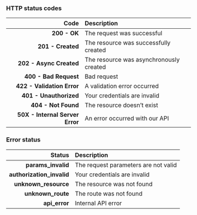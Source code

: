 ### HTTP status codes

| Code | Description |
| ---: | :---------- |
| **200 - OK** | The request was successful |
| **201 - Created** | The resource was successfully created |
| **202 - Async Created** | The resource was asynchronously created|
| **400 - Bad Request** | Bad request |
| **422 - Validation Error** | A validation error occurred |
| **401 - Unauthorized** | Your credentials are invalid |
| **404 - Not Found** | The resource doesn’t exist |
| **50X - Internal Server Error** | An error occurred with our API |

### Error status

| Status | Description | 
| -----: | :---------- |
| **params_invalid** | The request parameters are not valid |
| **authorization_invalid** | Your credentials are invalid |
| **unknown_resource** | The resource was not found |
| **unknown_route** | The route was not found |
| **api_error** | Internal API error |